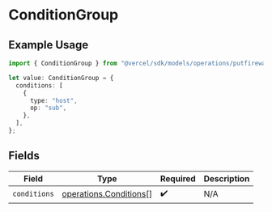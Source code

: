 # ConditionGroup

## Example Usage

```typescript
import { ConditionGroup } from "@vercel/sdk/models/operations/putfirewallconfig.js";

let value: ConditionGroup = {
  conditions: [
    {
      type: "host",
      op: "sub",
    },
  ],
};
```

## Fields

| Field                                                            | Type                                                             | Required                                                         | Description                                                      |
| ---------------------------------------------------------------- | ---------------------------------------------------------------- | ---------------------------------------------------------------- | ---------------------------------------------------------------- |
| `conditions`                                                     | [operations.Conditions](../../models/operations/conditions.md)[] | :heavy_check_mark:                                               | N/A                                                              |